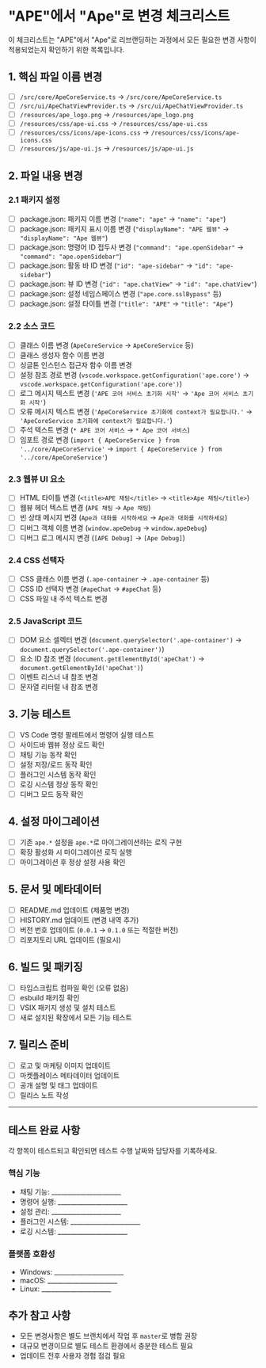 # "APE"에서 "Ape"로 변경 체크리스트

이 체크리스트는 "APE"에서 "Ape"로 리브랜딩하는 과정에서 모든 필요한 변경 사항이 적용되었는지 확인하기 위한 목록입니다.

## 1. 핵심 파일 이름 변경

- [ ] `/src/core/ApeCoreService.ts` → `/src/core/ApeCoreService.ts`
- [ ] `/src/ui/ApeChatViewProvider.ts` → `/src/ui/ApeChatViewProvider.ts`
- [ ] `/resources/ape_logo.png` → `/resources/ape_logo.png`
- [ ] `/resources/css/ape-ui.css` → `/resources/css/ape-ui.css`
- [ ] `/resources/css/icons/ape-icons.css` → `/resources/css/icons/ape-icons.css`
- [ ] `/resources/js/ape-ui.js` → `/resources/js/ape-ui.js`

## 2. 파일 내용 변경

### 2.1 패키지 설정

- [ ] package.json: 패키지 이름 변경 (`"name": "ape"` → `"name": "ape"`)
- [ ] package.json: 패키지 표시 이름 변경 (`"displayName": "APE 웹뷰"` → `"displayName": "Ape 웹뷰"`)
- [ ] package.json: 명령어 ID 접두사 변경 (`"command": "ape.openSidebar"` → `"command": "ape.openSidebar"`)
- [ ] package.json: 활동 바 ID 변경 (`"id": "ape-sidebar"` → `"id": "ape-sidebar"`)
- [ ] package.json: 뷰 ID 변경 (`"id": "ape.chatView"` → `"id": "ape.chatView"`)
- [ ] package.json: 설정 네임스페이스 변경 (`"ape.core.sslBypass"` 등)
- [ ] package.json: 설정 타이틀 변경 (`"title": "APE"` → `"title": "Ape"`)

### 2.2 소스 코드

- [ ] 클래스 이름 변경 (`ApeCoreService` → `ApeCoreService` 등)
- [ ] 클래스 생성자 함수 이름 변경
- [ ] 싱글톤 인스턴스 접근자 함수 이름 변경
- [ ] 설정 참조 경로 변경 (`vscode.workspace.getConfiguration('ape.core')` → `vscode.workspace.getConfiguration('ape.core')`)
- [ ] 로그 메시지 텍스트 변경 (`'APE 코어 서비스 초기화 시작'` → `'Ape 코어 서비스 초기화 시작'`)
- [ ] 오류 메시지 텍스트 변경 (`'ApeCoreService 초기화에 context가 필요합니다.'` → `'ApeCoreService 초기화에 context가 필요합니다.'`)
- [ ] 주석 텍스트 변경 (`* APE 코어 서비스` → `* Ape 코어 서비스`)
- [ ] 임포트 경로 변경 (`import { ApeCoreService } from '../core/ApeCoreService'` → `import { ApeCoreService } from '../core/ApeCoreService'`)

### 2.3 웹뷰 UI 요소

- [ ] HTML 타이틀 변경 (`<title>APE 채팅</title>` → `<title>Ape 채팅</title>`)
- [ ] 웹뷰 헤더 텍스트 변경 (`APE 채팅` → `Ape 채팅`)
- [ ] 빈 상태 메시지 변경 (`Ape과 대화를 시작하세요` → `Ape과 대화를 시작하세요`)
- [ ] 디버그 객체 이름 변경 (`window.apeDebug` → `window.apeDebug`)
- [ ] 디버그 로그 메시지 변경 (`[APE Debug]` → `[Ape Debug]`)

### 2.4 CSS 선택자

- [ ] CSS 클래스 이름 변경 (`.ape-container` → `.ape-container` 등)
- [ ] CSS ID 선택자 변경 (`#apeChat` → `#apeChat` 등)
- [ ] CSS 파일 내 주석 텍스트 변경

### 2.5 JavaScript 코드

- [ ] DOM 요소 셀렉터 변경 (`document.querySelector('.ape-container')` → `document.querySelector('.ape-container')`)
- [ ] 요소 ID 참조 변경 (`document.getElementById('apeChat')` → `document.getElementById('apeChat')`)
- [ ] 이벤트 리스너 내 참조 변경
- [ ] 문자열 리터럴 내 참조 변경

## 3. 기능 테스트

- [ ] VS Code 명령 팔레트에서 명령어 실행 테스트
- [ ] 사이드바 웹뷰 정상 로드 확인
- [ ] 채팅 기능 동작 확인
- [ ] 설정 저장/로드 동작 확인
- [ ] 플러그인 시스템 동작 확인
- [ ] 로깅 시스템 정상 동작 확인
- [ ] 디버그 모드 동작 확인

## 4. 설정 마이그레이션

- [ ] 기존 `ape.*` 설정을 `ape.*`로 마이그레이션하는 로직 구현
- [ ] 확장 활성화 시 마이그레이션 로직 실행
- [ ] 마이그레이션 후 정상 설정 사용 확인

## 5. 문서 및 메타데이터

- [ ] README.md 업데이트 (제품명 변경)
- [ ] HISTORY.md 업데이트 (변경 내역 추가)
- [ ] 버전 번호 업데이트 (`0.0.1` → `0.1.0` 또는 적절한 버전)
- [ ] 리포지토리 URL 업데이트 (필요시)

## 6. 빌드 및 패키징

- [ ] 타입스크립트 컴파일 확인 (오류 없음)
- [ ] esbuild 패키징 확인
- [ ] VSIX 패키지 생성 및 설치 테스트
- [ ] 새로 설치된 확장에서 모든 기능 테스트

## 7. 릴리스 준비

- [ ] 로고 및 마케팅 이미지 업데이트
- [ ] 마켓플레이스 메타데이터 업데이트
- [ ] 공개 설명 및 태그 업데이트
- [ ] 릴리스 노트 작성

---

## 테스트 완료 사항

각 항목이 테스트되고 확인되면 테스트 수행 날짜와 담당자를 기록하세요.

### 핵심 기능

- 채팅 기능: ______________________
- 명령어 실행: ______________________
- 설정 관리: ______________________
- 플러그인 시스템: ______________________
- 로깅 시스템: ______________________

### 플랫폼 호환성

- Windows: ______________________
- macOS: ______________________
- Linux: ______________________

## 추가 참고 사항

- 모든 변경사항은 별도 브랜치에서 작업 후 `master`로 병합 권장
- 대규모 변경이므로 별도 테스트 환경에서 충분한 테스트 필요
- 업데이트 전후 사용자 경험 점검 필요